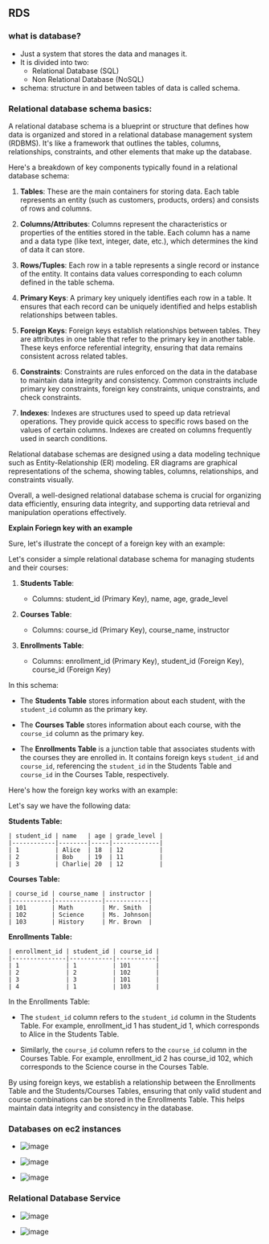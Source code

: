 ## RDS

### what is database?
- Just a system that stores the data and manages it.
- It is divided into two:
   - Relational Database (SQL)
   - Non Relational Database (NoSQL)
- schema: structure in and between tables of data is called schema.

### Relational database schema basics:

A relational database schema is a blueprint or structure that defines how data is organized and stored in a relational database management system (RDBMS). It's like a framework that outlines the tables, columns, relationships, constraints, and other elements that make up the database.

Here's a breakdown of key components typically found in a relational database schema:

1. **Tables**: These are the main containers for storing data. Each table represents an entity (such as customers, products, orders) and consists of rows and columns. 

2. **Columns/Attributes**: Columns represent the characteristics or properties of the entities stored in the table. Each column has a name and a data type (like text, integer, date, etc.), which determines the kind of data it can store.

3. **Rows/Tuples**: Each row in a table represents a single record or instance of the entity. It contains data values corresponding to each column defined in the table schema.

4. **Primary Keys**: A primary key uniquely identifies each row in a table. It ensures that each record can be uniquely identified and helps establish relationships between tables.

5. **Foreign Keys**: Foreign keys establish relationships between tables. They are attributes in one table that refer to the primary key in another table. These keys enforce referential integrity, ensuring that data remains consistent across related tables.

6. **Constraints**: Constraints are rules enforced on the data in the database to maintain data integrity and consistency. Common constraints include primary key constraints, foreign key constraints, unique constraints, and check constraints.

7. **Indexes**: Indexes are structures used to speed up data retrieval operations. They provide quick access to specific rows based on the values of certain columns. Indexes are created on columns frequently used in search conditions.

Relational database schemas are designed using a data modeling technique such as Entity-Relationship (ER) modeling. ER diagrams are graphical representations of the schema, showing tables, columns, relationships, and constraints visually.

Overall, a well-designed relational database schema is crucial for organizing data efficiently, ensuring data integrity, and supporting data retrieval and manipulation operations effectively.

**Explain Foriegn key with an example**

Sure, let's illustrate the concept of a foreign key with an example:

Let's consider a simple relational database schema for managing students and their courses:

1. **Students Table**:
   - Columns: student_id (Primary Key), name, age, grade_level

2. **Courses Table**:
   - Columns: course_id (Primary Key), course_name, instructor

3. **Enrollments Table**:
   - Columns: enrollment_id (Primary Key), student_id (Foreign Key), course_id (Foreign Key)

In this schema:

- The **Students Table** stores information about each student, with the `student_id` column as the primary key.

- The **Courses Table** stores information about each course, with the `course_id` column as the primary key.

- The **Enrollments Table** is a junction table that associates students with the courses they are enrolled in. It contains foreign keys `student_id` and `course_id`, referencing the `student_id` in the Students Table and `course_id` in the Courses Table, respectively.

Here's how the foreign key works with an example:

Let's say we have the following data:

**Students Table:**
```
| student_id | name   | age | grade_level |
|------------|--------|-----|-------------|
| 1          | Alice  | 18  | 12          |
| 2          | Bob    | 19  | 11          |
| 3          | Charlie| 20  | 12          |
```

**Courses Table:**
```
| course_id | course_name | instructor |
|-----------|-------------|------------|
| 101       | Math        | Mr. Smith  |
| 102       | Science     | Ms. Johnson|
| 103       | History     | Mr. Brown  |
```

**Enrollments Table:**
```
| enrollment_id | student_id | course_id |
|---------------|------------|-----------|
| 1             | 1          | 101       |
| 2             | 2          | 102       |
| 3             | 3          | 101       |
| 4             | 1          | 103       |
```

In the Enrollments Table:

- The `student_id` column refers to the `student_id` column in the Students Table. For example, enrollment_id 1 has student_id 1, which corresponds to Alice in the Students Table.

- Similarly, the `course_id` column refers to the `course_id` column in the Courses Table. For example, enrollment_id 2 has course_id 102, which corresponds to the Science course in the Courses Table.

By using foreign keys, we establish a relationship between the Enrollments Table and the Students/Courses Tables, ensuring that only valid student and course combinations can be stored in the Enrollments Table. This helps maintain data integrity and consistency in the database.

### Databases on ec2 instances

- ![image](https://github.com/muppin/mastering-DevOps/assets/121821200/4afaa22d-1ec1-47c8-a07f-f6b330953f00)

- ![image](https://github.com/muppin/mastering-DevOps/assets/121821200/c9954ae7-6e32-40cc-a75d-9ca522cbc5dc)

- ![image](https://github.com/muppin/mastering-DevOps/assets/121821200/9b14d665-0790-4f60-998d-a820513570d5)

### Relational Database Service 

- ![image](https://github.com/muppin/mastering-DevOps/assets/121821200/f1bf36f7-6f35-46b1-a803-aabca80f9c85)

- ![image](https://github.com/muppin/mastering-DevOps/assets/121821200/58cc645a-56da-4639-8e02-f6eb0ba7fb0e)





